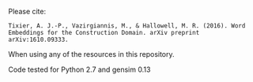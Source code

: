 Please cite:

`Tixier, A. J.-P., Vazirgiannis, M., & Hallowell, M. R. (2016). Word Embeddings for the Construction Domain. arXiv preprint arXiv:1610.09333.`

When using any of the resources in this repository.

Code tested for Python 2.7 and gensim 0.13


